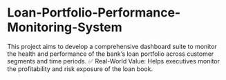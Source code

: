 # Loan-Portfolio-Performance-Monitoring-System
This project aims to develop a comprehensive dashboard suite to monitor the health and performance of the bank’s loan portfolio across customer segments and time periods.  ✅ Real-World Value: Helps executives monitor the profitability and risk exposure of the loan book.
